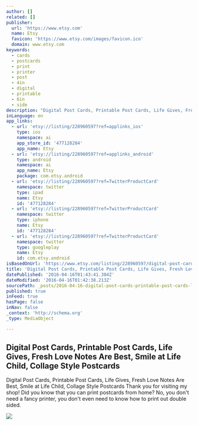 ```yaml
---
author: []
related: []
publisher:
  url: 'https://www.etsy.com'
  name: Etsy
  favicon: 'https://www.etsy.com/images/favicon.ico'
  domain: www.etsy.com
keywords:
  - cards
  - postcards
  - print
  - printer
  - post
  - 4in
  - digital
  - printable
  - 6in
  - side
description: "Digital Post Cards, Printable Post Cards, Life Gives, Fresh Love Notes Are Best, Smile at Life Child, Collage Style Postcards Thank you for visiting my shop! Did you know that you can print postcards from home? No, you don't need a fancy printer, you don't even need to know how to print out double sided."
inLanguage: en
app_links:
  - url: 'etsy://listing/228960597?ref=applinks_ios'
    type: ios
    namespace: ai
    app_store_id: '477128284'
    app_name: Etsy
  - url: 'etsy://listing/228960597?ref=applinks_android'
    type: android
    namespace: ai
    app_name: Etsy
    package: com.etsy.android
  - url: 'etsy://listing/228960597?ref=TwitterProductCard'
    namespace: twitter
    type: ipad
    name: Etsy
    id: '477128284'
  - url: 'etsy://listing/228960597?ref=TwitterProductCard'
    namespace: twitter
    type: iphone
    name: Etsy
    id: '477128284'
  - url: 'etsy://listing/228960597?ref=TwitterProductCard'
    namespace: twitter
    type: googleplay
    name: Etsy
    id: com.etsy.android
isBasedOnUrl: 'https://www.etsy.com/listing/228960597/digital-post-cards-printable-post-cards?ref=shop_home_listings'
title: 'Digital Post Cards, Printable Post Cards, Life Gives, Fresh Love Notes Are Best, Smile at Life Child, Collage Style Postcards'
datePublished: '2016-04-16T01:43:41.304Z'
dateModified: '2016-04-16T01:42:38.213Z'
sourcePath: _posts/2016-04-16-digital-post-cards-printable-post-cards-life-gives-fresh.md
published: true
inFeed: true
hasPage: false
inNav: false
_context: 'http://schema.org'
_type: MediaObject

---
```

<article style=""><h1>Digital Post Cards, Printable Post Cards, Life Gives, Fresh Love Notes Are Best, Smile at Life Child, Collage Style Postcards</h1><p>Digital Post Cards, Printable Post Cards, Life Gives, Fresh Love Notes Are Best, Smile at Life Child, Collage Style Postcards Thank you for visiting my shop! Did you know that you can print postcards from home? No, you don't need a fancy printer, you don't even need to know how to print out double sided.</p><img src="https://img0.etsystatic.com/067/0/8086030/il_570xN.753379260_362m.jpg" /></article>